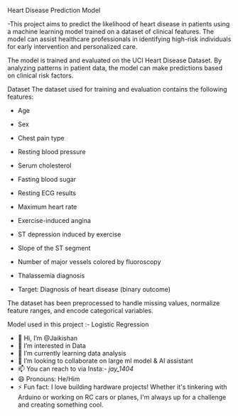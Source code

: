 Heart Disease Prediction Model

-This project aims to predict the likelihood of heart disease in patients using a machine learning model trained on a dataset of clinical features. The model can assist healthcare professionals in identifying high-risk individuals for early intervention and personalized care.

The model is trained and evaluated on the UCI Heart Disease Dataset. By analyzing patterns in patient data, the model can make predictions based on clinical risk factors.

Dataset
The dataset used for training and evaluation contains the following features:

- Age

- Sex

- Chest pain type

- Resting blood pressure

- Serum cholesterol
 
- Fasting blood sugar

- Resting ECG results

- Maximum heart rate

- Exercise-induced angina

- ST depression induced by exercise

- Slope of the ST segment

- Number of major vessels colored by fluoroscopy

- Thalassemia diagnosis

- Target: Diagnosis of heart disease (binary outcome)

The dataset has been preprocessed to handle missing values, normalize feature ranges, and encode categorical variables.

Model used in this project :- Logistic Regression




       


- 👋 Hi, I’m @Jaikishan
- 👀 I’m interested in Data
- 🌱 I’m currently learning data analysis
- 💞️ I’m looking to collaborate on large ml model & AI assistant
- 📫 You can reach to via Insta:- _jay_1404_
- 😄 Pronouns: He/Him
- ⚡ Fun fact: I love building hardware projects! Whether it's tinkering with Arduino or working on RC cars or planes, I'm always up for a challenge and creating something cool.

<!---
Jaikishan1228/Jaikishan1228 is a ✨ special ✨ repository because its `README.md` (this file) appears on your GitHub profile.
You can click the Preview link to take a look at your changes.
--->
